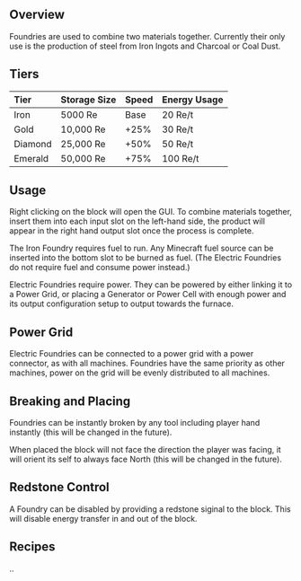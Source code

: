 ## Overview

Foundries are used to combine two materials together. Currently their
only use is the production of steel from Iron Ingots and Charcoal or
Coal Dust.

## Tiers

| Tier    | Storage Size | Speed | Energy Usage |
|:--------|:-------------|:------|:-------------|
| Iron    | 5000 Re      | Base  | 20 Re/t      |
| Gold    | 10,000 Re    | +25%  | 30 Re/t      |
| Diamond | 25,000 Re    | +50%  | 50 Re/t      |
| Emerald | 50,000 Re    | +75%  | 100 Re/t     |


## Usage

Right clicking on the block will open the GUI. To combine materials
together, insert them into each input slot on the left-hand side, the
product will appear in the right hand output slot once the process is
complete.

The Iron Foundry requires fuel to run. Any Minecraft fuel source can be
inserted into the bottom slot to be burned as fuel. (The Electric
Foundries do not require fuel and consume power instead.)

Electric Foundries require power. They can be powered by either linking
it to a Power Grid, or placing a Generator or Power Cell with enough
power and its output configuration setup to output towards the furnace.


## Power Grid

Electric Foundries can be connected to a power grid with a power
connector, as with all machines. Foundries have the same priority as
other machines, power on the grid will be evenly distributed to all
machines.

## Breaking and Placing

Foundries can be instantly broken by any tool including player hand
instantly (this will be changed in the future).

When placed the block will not face the direction the player was facing,
it will orient its self to always face North (this will be changed in
the future).

## Redstone Control

A Foundry can be disabled by providing a redstone siginal to the block.
This will disable energy transfer in and out of the block.

## Recipes

..
